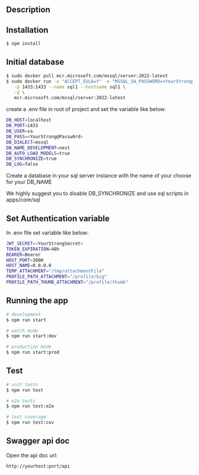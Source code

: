 ## Description

## Installation

```bash
$ npm install
```

## Initial database

```bash
$ sudo docker pull mcr.microsoft.com/mssql/server:2022-latest
$ sudo docker run -e "ACCEPT_EULA=Y" -e "MSSQL_SA_PASSWORD=<YourStrong@Passw0rd>" \
   -p 1433:1433 --name sql1 --hostname sql1 \
   -d \
   mcr.microsoft.com/mssql/server:2022-latest
```

create a .env file in root of project and set the variable like below:

```bash
DB_HOST=localhost
DB_PORT=1433
DB_USER=sa
DB_PASS=<YourStrong@Passw0rd>
DB_DIALECT=mssql
DB_NAME_DEVELOPMENT=nest
DB_AUTO_LOAD_MODELS=true
DB_SYNCHRONIZE=true
DB_LOG=false
```

Create a database in your sql server instance with the name of your choose for your DB_NAME

We highly suggest you to disable DB_SYNCHRONIZE and use sql scripts in apps/core/sql

## Set Authentication variable

In .env file set variable like below:

```bash
JWT_SECRET=<YourStrongSecret>
TOKEN_EXPIRATION=48h
BEARER=Bearer
HOST_PORT=3000
HOST_NAME=0.0.0.0
TEMP_ATTACHMENT="/tmp/attachmentFile"
PROFILE_PATH_ATTACHMENT="/profile/big"
PROFILE_PATH_THUMB_ATTACHMENT="/profile/thumb"
```

## Running the app

```bash
# development
$ npm run start

# watch mode
$ npm run start:dev

# production mode
$ npm run start:prod
```

## Test

```bash
# unit tests
$ npm run test

# e2e tests
$ npm run test:e2e

# test coverage
$ npm run test:cov
```

## Swagger api doc

Open the api doc url:

```bash
http://yourhost:port/api
```
